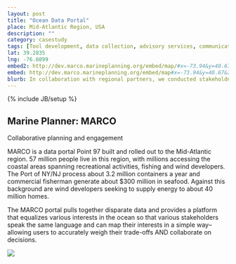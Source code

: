 ```yaml
---
layout: post
title: "Ocean Data Portal"
place: Mid-Atlantic Region, USA
description: ""
category: casestudy
tags: [Tool development, data collection, advisory services, communications and outreach, place, Project]
lat: 39.2835
lng: -76.6099
embed2: http://dev.marco.marineplanning.org/embed/map/#x=-73.94&y=40.67&z=7&logo=false&dls%5B%5D=true&dls%5B%5D=0.5&dls%5B%5D=52&dls%5B%5D=true&dls%5B%5D=0.5&dls%5B%5D=24&basemap=TileStream&themes%5Bids%5D%5B%5D=2&tab=data&legends=false&layers=true
embed: http://dev.marco.marineplanning.org/embed/map#x=-73.94&y=40.67&z=7&logo=false&dls%5B%5D=true&dls%5B%5D=0.5&dls%5B%5D=52&dls%5B%5D=true&dls%5B%5D=0.5&dls%5B%5D=24&&controls=false&basemap=TileStream&tab=&legends=false&layers=true
blurb: In collaboration with regional partners, we conducted stakeholder outreach  and developed a data visualization portal in support of the Mid-Atlantic Regional Council on the Ocean’s marine spatial planning work.
---
```

{% include JB/setup %}
<div class="row bug">
	<div class="col-sm-6 col-md-6">
		<h2>Marine Planner: MARCO</h2>
		<p class="dark">Collaborative planning and engagement</p>
		<p>MARCO is a data portal Point 97 built and rolled out to the Mid-Atlantic region. 57 million people live in this region, with millions accessing the coastal areas spanning recreational activities, fishing and wind developers. The Port of NY/NJ process about 3.2 million containers a year and commercial fisherman generate about $300 million in seafood. Against this background are wind developers seeking to supply energy to about 40 million homes. </p>
    	<p>The MARCO portal pulls together disparate data and provides a platform that equalizes various interests in the ocean so that various stakeholders speak the same language and can map their interests in a simple way–allowing users to accurately weigh their trade-offs AND collaborate on decisions.</p>
	</div>
	<div class="col-sm-6 col-md-6">
		<img src="{{ ASSET_PATH }}/images/screenshots/mp-features.jpg" />
	</div>
</div>